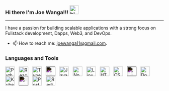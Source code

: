 ### Hi there I'm Joe Wanga!!! <img src="https://user-images.githubusercontent.com/1303154/88677602-1635ba80-d120-11ea-84d8-d263ba5fc3c0.gif" width="28px" alt="hi">

---
<!-- [![Twitter Badge](https://img.shields.io/twitter/url?url=https%3A%2F%2Ftwitter.com%2Fjoe_wanga&style=social&label=%40joe_wanga)  -->

I have a passion for building scalable applications with a strong focus on Fullstack development, Dapps, Web3, and DevOps.

- 📫 How to reach me: <joewanga11@gmail.com>.

### Languages and Tools

<p align="left">
<img align="left" alt="Python" title="Python"  width="30px" style="padding-right:10px;"  src="https://cdn.jsdelivr.net/gh/devicons/devicon/icons/python/python-original.svg" />
<img align="left" alt="React" title="React"  width="30px" style="padding-right:10px;"  src="https://cdn.jsdelivr.net/gh/devicons/devicon/icons/react/react-original.svg" />
<img align="left" alt="TypeScript" title="TypeScript" width="30px" style="padding-right:10px;" src="https://cdn.jsdelivr.net/gh/devicons/devicon/icons/typescript/typescript-plain.svg" />
<img align="left" alt="Nextjs" title="Nextjs" width="30px" style="padding-right:10px; filter: invert(1);" src="https://cdn.jsdelivr.net/gh/devicons/devicon/icons/nextjs/nextjs-original-wordmark.svg" loading="lazy"
  decoding="async"/>
<img align="left" alt="JavaScript" title="JavaScript" width="30px" style="padding-right:10px;" src="https://cdn.jsdelivr.net/gh/devicons/devicon/icons/javascript/javascript-original.svg" />
<img align="left" alt="Nodejs" title="Nodejs" width="30px" style="padding-right:10px;" src="https://cdn.jsdelivr.net/gh/devicons/devicon/icons/nodejs/nodejs-original.svg" />
<img align="left" alt="Linux" title="Linux" width="30px" style="padding-right:10px;" src="https://cdn.jsdelivr.net/gh/devicons/devicon/icons/linux/linux-original.svg" />
<img align="left" alt="HTML" title="HTML" width="30px" style="padding-right:10px;" src="https://cdn.jsdelivr.net/gh/devicons/devicon/icons/html5/html5-plain.svg" />
<img align="left" alt="CSS" title="CSS" width="30px" style="padding-right:10px;" src="https://cdn.jsdelivr.net/gh/devicons/devicon/icons/css3/css3-plain.svg" />
<img align="left" alt="GitHub" title="Github" width="30px" style="padding-right:10px; filter: invert(1);" src="https://cdn.jsdelivr.net/gh/devicons/devicon/icons/github/github-original.svg" />
<img align="left" alt="Docker" title="Docker" width="30px" style="padding-right:10px;" src="https://cdn.jsdelivr.net/gh/devicons/devicon/icons/docker/docker-original-wordmark.svg" />
<img align="left" alt="Kubernetes" title="Kubernetes"  width="30px"  style="padding-right:10px;"  src="https://cdn.jsdelivr.net/gh/devicons/devicon/icons/kubernetes/kubernetes-plain.svg" />
<img align="left" alt="Bash" title="Bash" width="30px" style="padding-right:10px; filter: invert(1);" src="https://cdn.jsdelivr.net/gh/devicons/devicon/icons/bash/bash-original.svg" />
<img align="left" alt="Postgres" title="Postgres"  width="30px" style="padding-right:10px;"  src="https://cdn.jsdelivr.net/gh/devicons/devicon/icons/postgresql/postgresql-original.svg" />
<img align="left" alt="Redis" title="Redis"  width="30px" style="padding-right:10px;" src="https://cdn.jsdelivr.net/gh/devicons/devicon/icons/redis/redis-original.svg" />

 </p>
